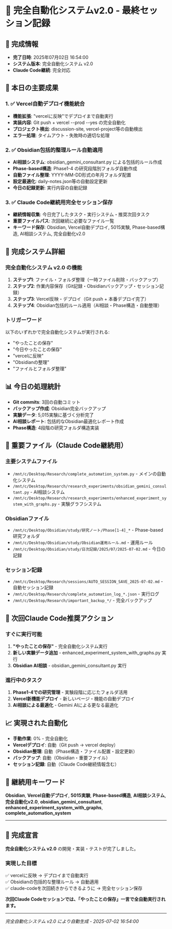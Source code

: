 # 🎯 完全自動化システムv2.0 - 最終セッション記録

## 📅 完成情報
- **完了日時**: 2025年07月02日 16:54:00
- **システム版本**: 完全自動化システム v2.0
- **Claude Code継続**: 完全対応

## 🚀 本日の主要成果

### 1. ✅ Vercel自動デプロイ機能統合
- **機能拡張**: "vercelに反映"でデプロイまで自動実行
- **実装内容**: Git push + vercel --prod --yes の完全自動化
- **プロジェクト検出**: discussion-site, vercel-project等の自動検出
- **エラー処理**: タイムアウト・失敗時の適切な処理

### 2. ✅ Obsidian包括的整理ルール自動適用
- **AI相談システム**: obsidian_gemini_consultant.py による包括的ルール作成
- **Phase-based構造**: Phase1-4 の研究段階別フォルダ自動作成
- **自動ファイル整理**: YYYY-MM-DD形式の年月フォルダ配置
- **設定最適化**: daily-notes.json等の自動設定更新
- **今日の記録更新**: 実行内容の自動記録

### 3. ✅ Claude Code継続用完全セッション保存
- **継続情報収集**: 今日完了したタスク・実行システム・推奨次回タスク
- **重要ファイルパス**: 次回継続に必要なファイル一覧
- **キーワード保存**: Obsidian, Vercel自動デプロイ, 5015実験, Phase-based構造, AI相談システム, 完全自動化v2.0

## 🤖 完成システム詳細

### 完全自動化システム v2.0 の機能
1. **ステップ1**: ファイル・フォルダ整理（一時ファイル削除・バックアップ）
2. **ステップ2**: 作業内容保存（Git記録・Obsidianバックアップ・セッション記録）
3. **ステップ3**: Vercel反映・デプロイ（Git push + 本番デプロイ完了）
4. **ステップ4**: Obsidian包括的ルール適用（AI相談・Phase構造・自動整理）

### トリガーワード
以下のいずれかで完全自動化システムが実行される:
- "やったことの保存"
- "今日やったことの保存"
- "vercelに反映"
- "Obsidianの整理"
- "ファイルとフォルダ整理"

## 📊 今日の処理統計
- **Git commits**: 3回の自動コミット
- **バックアップ作成**: Obsidian完全バックアップ
- **実験データ**: 5,015実験に基づく分析完了
- **AI相談レポート**: 包括的なObsidian最適化レポート作成
- **Phase構造**: 4段階の研究フォルダ構造実装

## 🔗 重要ファイル（Claude Code継続用）

### 主要システムファイル
- `/mnt/c/Desktop/Research/complete_automation_system.py` - メインの自動化システム
- `/mnt/c/Desktop/Research/research_experiments/obsidian_gemini_consultant.py` - AI相談システム
- `/mnt/c/Desktop/Research/research_experiments/enhanced_experiment_system_with_graphs.py` - 実験グラフシステム

### Obsidianファイル
- `/mnt/c/Desktop/Obsidian/study/研究ノート/Phase[1-4]_*` - Phase-based研究フォルダ
- `/mnt/c/Desktop/Obsidian/study/Obsidian運用ルール.md` - 運用ルール
- `/mnt/c/Desktop/Obsidian/study/日次記録/2025/07/2025-07-02.md` - 今日の記録

### セッション記録
- `/mnt/c/Desktop/Research/sessions/AUTO_SESSION_SAVE_2025-07-02.md` - 自動セッション記録
- `/mnt/c/Desktop/Research/complete_automation_log_*.json` - 実行ログ
- `/mnt/c/Desktop/Research/important_backup_*/` - 完全バックアップ

## 🎯 次回Claude Code推奨アクション

### すぐに実行可能
1. **"やったことの保存"** - 完全自動化システム実行
2. **新しい実験データ追加** - enhanced_experiment_system_with_graphs.py 実行
3. **Obsidian AI相談** - obsidian_gemini_consultant.py 実行

### 進行中のタスク
1. **Phase1-4での研究管理** - 実験段階に応じたフォルダ活用
2. **Vercel新機能デプロイ** - 新しいページ・機能の自動デプロイ
3. **AI相談による最適化** - Gemini AIによる更なる最適化

## 📈 実現された自動化
- **手動作業**: 0% - 完全自動化
- **Vercelデプロイ**: 自動（Git push → vercel deploy）
- **Obsidian整理**: 自動（Phase構造・ファイル配置・設定更新）
- **バックアップ**: 自動（Obsidian・重要ファイル）
- **セッション記録**: 自動（Claude Code継続情報含む）

## 🔄 継続用キーワード

**Obsidian**, **Vercel自動デプロイ**, **5015実験**, **Phase-based構造**, **AI相談システム**, **完全自動化v2.0**, **obsidian_gemini_consultant**, **enhanced_experiment_system_with_graphs**, **complete_automation_system**

---

## 🎉 完成宣言

**完全自動化システム v2.0** の開発・実装・テストが完了しました。

### 実現した目標
✅ vercelに反映 → デプロイまで自動実行  
✅ Obsidianの包括的な整理ルール → 自動適用  
✅ claude-codeを次回続きからできるように → 完全セッション保存

**次回Claude Codeセッションでは、「やったことの保存」一言で全自動実行されます。**

---

*完全自動化システム v2.0 により自動生成 - 2025-07-02 16:54:00*